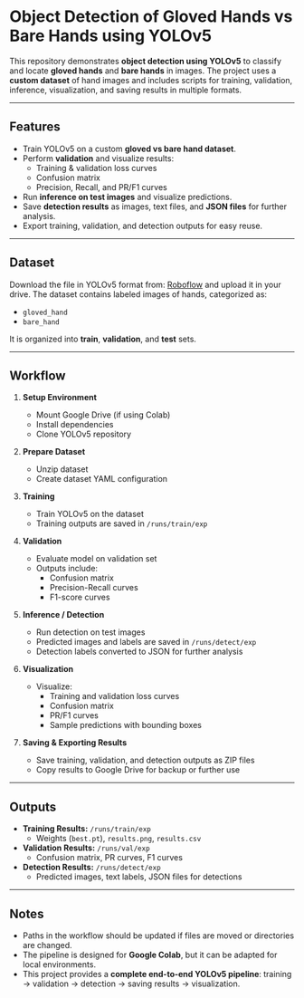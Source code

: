 # Object Detection of Gloved Hands vs Bare Hands using YOLOv5

This repository demonstrates **object detection using YOLOv5** to classify and locate **gloved hands** and **bare hands** in images. The project uses a **custom dataset** of hand images and includes scripts for training, validation, inference, visualization, and saving results in multiple formats.

---

## Features

- Train YOLOv5 on a custom **gloved vs bare hand dataset**.
- Perform **validation** and visualize results:
  - Training & validation loss curves
  - Confusion matrix
  - Precision, Recall, and PR/F1 curves
- Run **inference on test images** and visualize predictions.
- Save **detection results** as images, text files, and **JSON files** for further analysis.
- Export training, validation, and detection outputs for easy reuse.

---

## Dataset
Download the file in YOLOv5 format from: [Roboflow](<https://universe.roboflow.com/glove-uylxg/glove-q7czq/dataset/1>) and upload it in your drive.
The dataset contains labeled images of hands, categorized as:

- `gloved_hand`
- `bare_hand`

It is organized into **train**, **validation**, and **test** sets. 

---

## Workflow

1. **Setup Environment**
   - Mount Google Drive (if using Colab)
   - Install dependencies
   - Clone YOLOv5 repository

2. **Prepare Dataset**
   - Unzip dataset
   - Create dataset YAML configuration

3. **Training**
   - Train YOLOv5 on the dataset
   - Training outputs are saved in `/runs/train/exp`

4. **Validation**
   - Evaluate model on validation set
   - Outputs include:
     - Confusion matrix
     - Precision-Recall curves
     - F1-score curves

5. **Inference / Detection**
   - Run detection on test images
   - Predicted images and labels are saved in `/runs/detect/exp`
   - Detection labels converted to JSON for further analysis

6. **Visualization**
   - Visualize:
     - Training and validation loss curves
     - Confusion matrix
     - PR/F1 curves
     - Sample predictions with bounding boxes

7. **Saving & Exporting Results**
   - Save training, validation, and detection outputs as ZIP files
   - Copy results to Google Drive for backup or further use

---

## Outputs

- **Training Results:** `/runs/train/exp`  
  - Weights (`best.pt`), `results.png`, `results.csv`
- **Validation Results:** `/runs/val/exp`  
  - Confusion matrix, PR curves, F1 curves
- **Detection Results:** `/runs/detect/exp`  
  - Predicted images, text labels, JSON files for detections

---

## Notes

- Paths in the workflow should be updated if files are moved or directories are changed.
- The pipeline is designed for **Google Colab**, but it can be adapted for local environments.
- This project provides a **complete end-to-end YOLOv5 pipeline**: training → validation → detection → saving results → visualization.
